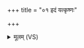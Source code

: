+++
title = "०१ इदं यत्कृष्णः"

+++
<details><summary>मूलम् (VS)</summary>

इ॒दं यत्कृ॒ष्णः श॒कुनि॑रभिनि॒ष्पत॒न्नपी॑पतत्। आपो॑ मा॒ तस्मा॒त्सर्व॑स्माद्दुरि॒तात्पा॒न्त्वंह॑सः ॥
</details>